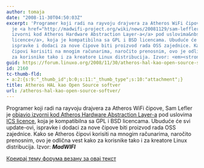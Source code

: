 ```yaml
---
author: tomaja
date: "2008-11-30T04:50:03Z"
excerpt: 'Programer koji radi na rayvoju drajvera za Atheros WiFi čipove, Sam Lefler
  je <a href="http://madwifi-project.org/wiki/news/20081129/sam-leffler-releases-hal-source">objavio
  izvorni kod Atheros Hardware Abstraction Layer-a</a> pod uslovima&nbsp; <a href="http://en.wikipedia.org/wiki/ISC_license">ICS
  licence</a>, koja je kompatibilna sa GPL i BSD licencama. Ubuduće će svi update-ovi,
  ispravke i dodaci za nove čipove biti proizvod rada OSS zajednice. Kako se Atheros
  čipovi korisiti na mnogim računarima, naročito prenosnim, ovo je odlična vest kako
  za korisnike tako i za kreatore Linux distribucija. Izvor: <em><strong>MadWIFI</strong></em>'
guid: https://forum.linuxo.org/2008/11/30/atheros-hal-kao-open-source-softver/
id: 2160
tc-thumb-fld:
- a:2:{s:9:"_thumb_id";b:0;s:11:"_thumb_type";s:10:"attachment";}
title: Atheros HAL kao Open Source softver
url: /atheros-hal-kao-open-source-softver/
---
```

Programer koji radi na rayvoju drajvera za Atheros WiFi čipove, Sam Lefler je [objavio izvorni kod Atheros Hardware Abstraction Layer-a](http://madwifi-project.org/wiki/news/20081129/sam-leffler-releases-hal-source) pod uslovima&nbsp; [ICS licence](http://en.wikipedia.org/wiki/ISC_license), koja je kompatibilna sa GPL i BSD licencama. Ubuduće će svi update-ovi, ispravke i dodaci za nove čipove biti proizvod rada OSS zajednice. Kako se Atheros čipovi korisiti na mnogim računarima, naročito prenosnim, ovo je odlična vest kako za korisnike tako i za kreatore Linux distribucija. Izvor: _**MadWIFI**_<!--break-->

[Креирај тему форума везану за овај текст](https://linuxo.org/nova-tema-na-forumu/?se_pid=2160)